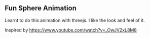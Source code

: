 ## Fun Sphere Animation
Learnt to do this animation with threejs.
I like the look and feel of it.

Inspired by https://www.youtube.com/watch?v=_OwJV2xL8M8 
